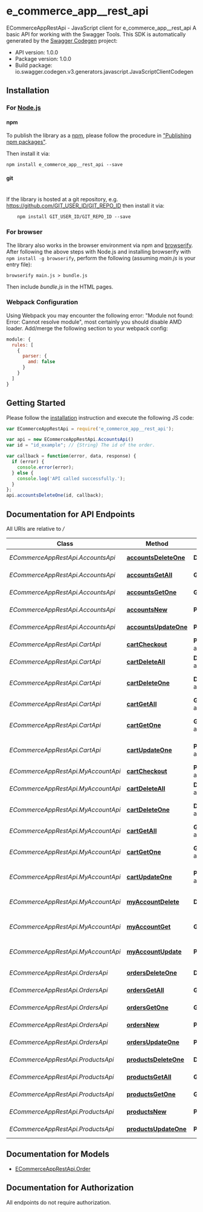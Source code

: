 # e_commerce_app__rest_api

ECommerceAppRestApi - JavaScript client for e_commerce_app__rest_api
A basic API for working with the Swagger Tools.
This SDK is automatically generated by the [Swagger Codegen](https://github.com/swagger-api/swagger-codegen) project:

- API version: 1.0.0
- Package version: 1.0.0
- Build package: io.swagger.codegen.v3.generators.javascript.JavaScriptClientCodegen

## Installation

### For [Node.js](https://nodejs.org/)

#### npm

To publish the library as a [npm](https://www.npmjs.com/),
please follow the procedure in ["Publishing npm packages"](https://docs.npmjs.com/getting-started/publishing-npm-packages).

Then install it via:

```shell
npm install e_commerce_app__rest_api --save
```

#### git
#
If the library is hosted at a git repository, e.g.
https://github.com/GIT_USER_ID/GIT_REPO_ID
then install it via:

```shell
    npm install GIT_USER_ID/GIT_REPO_ID --save
```

### For browser

The library also works in the browser environment via npm and [browserify](http://browserify.org/). After following
the above steps with Node.js and installing browserify with `npm install -g browserify`,
perform the following (assuming *main.js* is your entry file):

```shell
browserify main.js > bundle.js
```

Then include *bundle.js* in the HTML pages.

### Webpack Configuration

Using Webpack you may encounter the following error: "Module not found: Error:
Cannot resolve module", most certainly you should disable AMD loader. Add/merge
the following section to your webpack config:

```javascript
module: {
  rules: [
    {
      parser: {
        amd: false
      }
    }
  ]
}
```

## Getting Started

Please follow the [installation](#installation) instruction and execute the following JS code:

```javascript
var ECommerceAppRestApi = require('e_commerce_app__rest_api');

var api = new ECommerceAppRestApi.AccountsApi()
var id = "id_example"; // {String} The id of the order.

var callback = function(error, data, response) {
  if (error) {
    console.error(error);
  } else {
    console.log('API called successfully.');
  }
};
api.accountsDeleteOne(id, callback);
```

## Documentation for API Endpoints

All URIs are relative to */*

Class | Method | HTTP request | Description
------------ | ------------- | ------------- | -------------
*ECommerceAppRestApi.AccountsApi* | [**accountsDeleteOne**](docs/AccountsApi.md#accountsDeleteOne) | **DELETE** /accounts/{id} | Delete one account
*ECommerceAppRestApi.AccountsApi* | [**accountsGetAll**](docs/AccountsApi.md#accountsGetAll) | **GET** /accounts | Get all accounts
*ECommerceAppRestApi.AccountsApi* | [**accountsGetOne**](docs/AccountsApi.md#accountsGetOne) | **GET** /accounts/{id} | Get one account
*ECommerceAppRestApi.AccountsApi* | [**accountsNew**](docs/AccountsApi.md#accountsNew) | **POST** /accounts/new | Create new account
*ECommerceAppRestApi.AccountsApi* | [**accountsUpdateOne**](docs/AccountsApi.md#accountsUpdateOne) | **PUT** /accounts/{id} | Update one account
*ECommerceAppRestApi.CartApi* | [**cartCheckout**](docs/CartApi.md#cartCheckout) | **POST** /my-account/cart/checkout | Process checkout
*ECommerceAppRestApi.CartApi* | [**cartDeleteAll**](docs/CartApi.md#cartDeleteAll) | **DELETE** /my-account/cart | Delete all
*ECommerceAppRestApi.CartApi* | [**cartDeleteOne**](docs/CartApi.md#cartDeleteOne) | **DELETE** /my-account/cart/{id} | Delete product from cart
*ECommerceAppRestApi.CartApi* | [**cartGetAll**](docs/CartApi.md#cartGetAll) | **GET** /my-account/cart | Get cart
*ECommerceAppRestApi.CartApi* | [**cartGetOne**](docs/CartApi.md#cartGetOne) | **GET** /my-account/cart/{id} | Get one product from cart
*ECommerceAppRestApi.CartApi* | [**cartUpdateOne**](docs/CartApi.md#cartUpdateOne) | **PUT** /my-account/cart/{id} | Update product in cart
*ECommerceAppRestApi.MyAccountApi* | [**cartCheckout**](docs/MyAccountApi.md#cartCheckout) | **POST** /my-account/cart/checkout | Process checkout
*ECommerceAppRestApi.MyAccountApi* | [**cartDeleteAll**](docs/MyAccountApi.md#cartDeleteAll) | **DELETE** /my-account/cart | Delete all
*ECommerceAppRestApi.MyAccountApi* | [**cartDeleteOne**](docs/MyAccountApi.md#cartDeleteOne) | **DELETE** /my-account/cart/{id} | Delete product from cart
*ECommerceAppRestApi.MyAccountApi* | [**cartGetAll**](docs/MyAccountApi.md#cartGetAll) | **GET** /my-account/cart | Get cart
*ECommerceAppRestApi.MyAccountApi* | [**cartGetOne**](docs/MyAccountApi.md#cartGetOne) | **GET** /my-account/cart/{id} | Get one product from cart
*ECommerceAppRestApi.MyAccountApi* | [**cartUpdateOne**](docs/MyAccountApi.md#cartUpdateOne) | **PUT** /my-account/cart/{id} | Update product in cart
*ECommerceAppRestApi.MyAccountApi* | [**myAccountDelete**](docs/MyAccountApi.md#myAccountDelete) | **DELETE** /my-account | Delete personal account
*ECommerceAppRestApi.MyAccountApi* | [**myAccountGet**](docs/MyAccountApi.md#myAccountGet) | **GET** /my-account | Get personal account
*ECommerceAppRestApi.MyAccountApi* | [**myAccountUpdate**](docs/MyAccountApi.md#myAccountUpdate) | **PUT** /my-account | Update personal account
*ECommerceAppRestApi.OrdersApi* | [**ordersDeleteOne**](docs/OrdersApi.md#ordersDeleteOne) | **DELETE** /order/{id} | Delete one order
*ECommerceAppRestApi.OrdersApi* | [**ordersGetAll**](docs/OrdersApi.md#ordersGetAll) | **GET** /orders | Get all orders
*ECommerceAppRestApi.OrdersApi* | [**ordersGetOne**](docs/OrdersApi.md#ordersGetOne) | **GET** /order/{id} | Get one order
*ECommerceAppRestApi.OrdersApi* | [**ordersNew**](docs/OrdersApi.md#ordersNew) | **POST** /orders/new | Create new order
*ECommerceAppRestApi.OrdersApi* | [**ordersUpdateOne**](docs/OrdersApi.md#ordersUpdateOne) | **PUT** /order/{id} | Update one order
*ECommerceAppRestApi.ProductsApi* | [**productsDeleteOne**](docs/ProductsApi.md#productsDeleteOne) | **DELETE** /products/{id} | Delete one product
*ECommerceAppRestApi.ProductsApi* | [**productsGetAll**](docs/ProductsApi.md#productsGetAll) | **GET** /products | Get all products
*ECommerceAppRestApi.ProductsApi* | [**productsGetOne**](docs/ProductsApi.md#productsGetOne) | **GET** /products/{id} | Get one product
*ECommerceAppRestApi.ProductsApi* | [**productsNew**](docs/ProductsApi.md#productsNew) | **POST** /products/new | Create new product
*ECommerceAppRestApi.ProductsApi* | [**productsUpdateOne**](docs/ProductsApi.md#productsUpdateOne) | **PUT** /products/{id} | Update one product

## Documentation for Models

 - [ECommerceAppRestApi.Order](docs/Order.md)

## Documentation for Authorization

 All endpoints do not require authorization.

